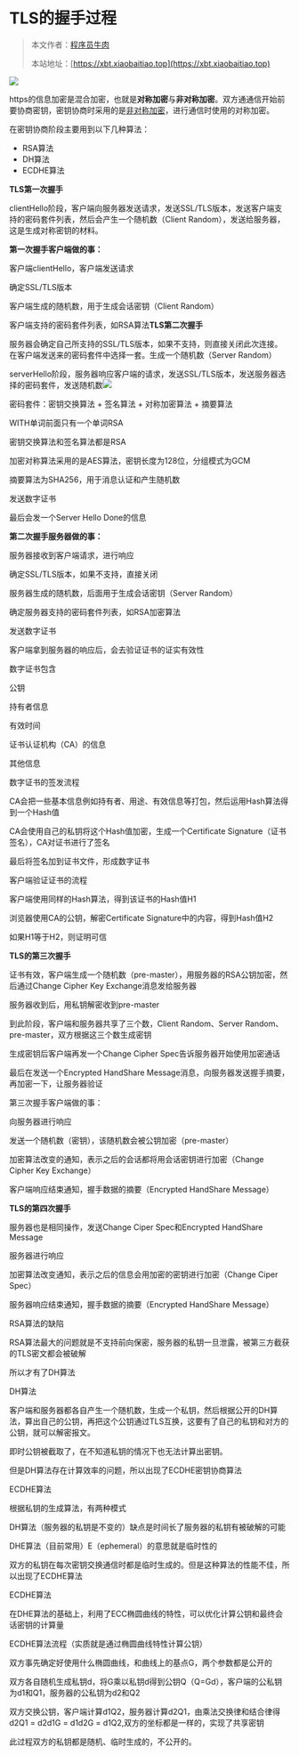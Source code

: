 # TLS的握手过程

> 本文作者：[程序员牛肉](https://github.com/luoye6)
>
> 本站地址：[https://xbt.xiaobaitiao.top](https://xbt.xiaobaitiao.top)

![](https://pic.yupi.icu/5563/202506241921993.png)

https的信息加密是混合加密，也就是**对称加密**与**非对称加密**。双方通通信开始前要协商密钥，密钥协商时采用的是[非对称加密](https://so.csdn.net/so/search?q=非对称加密&spm=1001.2101.3001.7020)，进行通信时使用的对称加密。

在密钥协商阶段主要用到以下几种算法：

- RSA算法
- DH算法
- ECDHE算法

**TLS第一次握手**

clientHello阶段，客户端向服务器发送请求，发送SSL/TLS版本，发送客户端支持的密码套件列表，然后会产生一个随机数（Client Random），发送给服务器，这是生成对称密钥的材料。



**第一次握手客户端做的事：**

客户端clientHello，客户端发送请求

确定SSL/TLS版本

客户端生成的随机数，用于生成会话密钥（Client Random）

客户端支持的密码套件列表，如RSA算法**TLS第二次握手**

服务器会确定自己所支持的SSL/TLS版本，如果不支持，则直接关闭此次连接。在客户端发送来的密码套件中选择一套。生成一个随机数（Server Random）

serverHello阶段，服务器响应客户端的请求，发送SSL/TLS版本，发送服务器选择的密码套件，发送随机数![](https://pic.yupi.icu/5563/202506241921409.png)

密码套件：密钥交换算法 + 签名算法 + 对称加密算法 + 摘要算法

WITH单词前面只有一个单词RSA

密钥交换算法和签名算法都是RSA

加密对称算法采用的是AES算法，密钥长度为128位，分组模式为GCM

摘要算法为SHA256，用于消息认证和产生随机数

发送数字证书

最后会发一个Server Hello Done的信息



**第二次握手服务器做的事：**

服务器接收到客户端请求，进行响应

确定SSL/TLS版本，如果不支持，直接关闭

服务器生成的随机数，后面用于生成会话密钥（Server Random）

确定服务器支持的密码套件列表，如RSA加密算法

发送数字证书

客户端拿到服务器的响应后，会去验证证书的证实有效性

数字证书包含

公钥

持有者信息

有效时间

证书认证机构（CA）的信息

其他信息

数字证书的签发流程

CA会把一些基本信息例如持有者、用途、有效信息等打包，然后运用Hash算法得到一个Hash值

CA会使用自己的私钥将这个Hash值加密，生成一个Certificate Signature（证书签名），CA对证书进行了签名

最后将签名加到证书文件，形成数字证书

客户端验证证书的流程

客户端使用同样的Hash算法，得到该证书的Hash值H1

浏览器使用CA的公钥，解密Certificate Signature中的内容，得到Hash值H2

如果H1等于H2，则证明可信



**TLS的第三次握手**

证书有效，客户端生成一个随机数（pre-master），用服务器的RSA公钥加密，然后通过Change Cipher Key Exchange消息发给服务器

服务器收到后，用私钥解密收到pre-master

到此阶段，客户端和服务器共享了三个数，Client Random、Server Random、pre-master，双方根据这三个数生成密钥

生成密钥后客户端再发一个Change Cipher Spec告诉服务器开始使用加密通话

最后在发送一个Encrypted HandShare Message消息，向服务器发送握手摘要，再加密一下，让服务器验证

第三次握手客户端做的事：

向服务器进行响应

发送一个随机数（密钥），该随机数会被公钥加密（pre-master）

加密算法改变的通知，表示之后的会话都将用会话密钥进行加密（Change Cipher Key Exchange）

客户端响应结束通知，握手数据的摘要（Encrypted HandShare Message）



**TLS的第四次握手**

服务器也是相同操作，发送Change Ciper Spec和Encrypted HandShare Message

服务器进行响应

加密算法改变通知，表示之后的信息会用加密的密钥进行加密（Change Ciper Spec）

服务器响应结束通知，握手数据的摘要（Encrypted HandShare Message）

RSA算法的缺陷

RSA算法最大的问题就是不支持前向保密，服务器的私钥一旦泄露，被第三方截获的TLS密文都会被破解

所以才有了DH算法

DH算法

客户端和服务器都各自产生一个随机数，生成一个私钥，然后根据公开的DH算法，算出自己的公钥，再把这个公钥通过TLS互换，这要有了自己的私钥和对方的公钥，就可以解密报文。

即时公钥被截取了，在不知道私钥的情况下也无法计算出密钥。

但是DH算法存在计算效率的问题，所以出现了ECDHE密钥协商算法

ECDHE算法

根据私钥的生成算法，有两种模式

DH算法（服务器的私钥是不变的）缺点是时间长了服务器的私钥有被破解的可能

DHE算法（目前常用）E（ephemeral）的意思就是临时性的

双方的私钥在每次密钥交换通信时都是临时生成的。但是这种算法的性能不佳，所以出现了ECDHE算法

ECDHE算法

在DHE算法的基础上，利用了ECC椭圆曲线的特性，可以优化计算公钥和最终会话密钥的计算量

ECDHE算法流程（实质就是通过椭圆曲线特性计算公钥）

双方事先确定好使用什么椭圆曲线，和曲线上的基点G，两个参数都是公开的

双方各自随机生成私钥d，将G乘以私钥d得到公钥Q（Q=Gd），客户端的公私钥为d1和Q1，服务器的公私钥为d2和Q2

双方交换公钥，客户端计算d1Q2，服务器计算d2Q1，由乘法交换律和结合律得d2Q1 = d2d1G = d1d2G = d1Q2,双方的坐标都是一样的，实现了共享密钥

此过程双方的私钥都是随机、临时生成的，不公开的。
